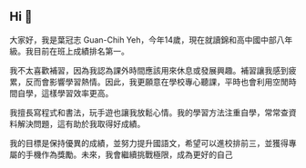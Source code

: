 ## Hi 👋
大家好，我是葉冠志 Guan-Chih Yeh，今年14歲，現在就讀錦和高中國中部八年級。我目前在班上成績排名第一。

我不太喜歡補習，因為我認為課外時間應該用來休息或發展興趣。補習讓我感到疲累，反而會影響學習熱情。因此，我更願意在學校專心聽課，平時也會利用空閒時間自學，這樣學習效率更高。

我擅長寫程式和書法，玩手遊也讓我放鬆心情。我的學習方法注重自學，常常查資料解決問題，這有助於我取得好成績。

我的目標是保持優異的成績，並努力提升國語文，希望可以進校排前三，並獲得專屬的手機作為獎勵。未來，我會繼續挑戰極限，成為更好的自己
